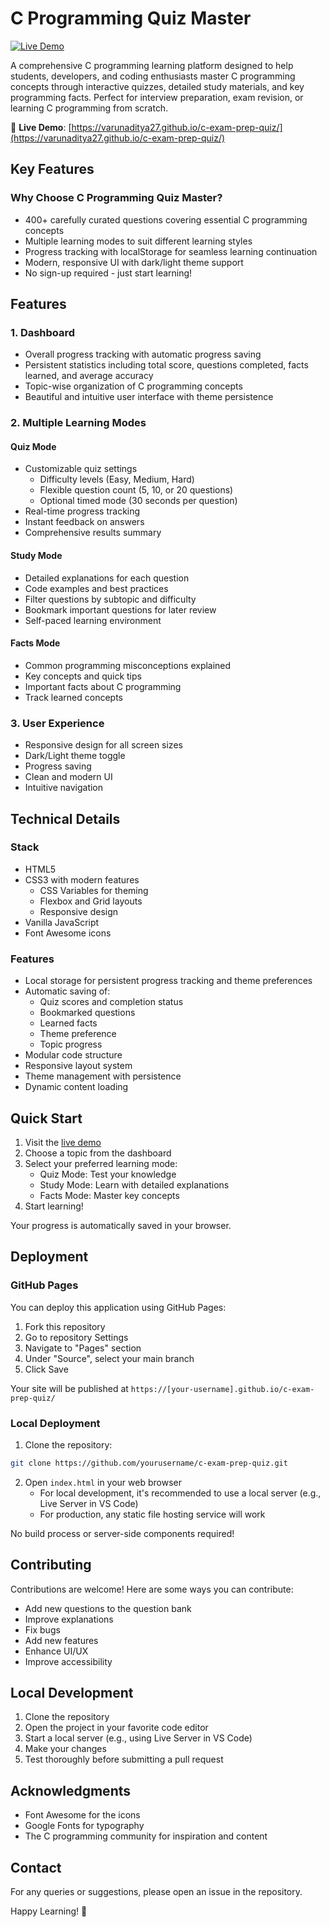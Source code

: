 # C Programming Quiz Master

[![Live Demo](https://img.shields.io/badge/demo-online-green.svg)](https://varunaditya27.github.io/c-exam-prep-quiz/)

A comprehensive C programming learning platform designed to help students, developers, and coding enthusiasts master C programming concepts through interactive quizzes, detailed study materials, and key programming facts. Perfect for interview preparation, exam revision, or learning C programming from scratch.

🚀 **Live Demo**: [https://varunaditya27.github.io/c-exam-prep-quiz/](https://varunaditya27.github.io/c-exam-prep-quiz/)

## Key Features

### Why Choose C Programming Quiz Master?
- 400+ carefully curated questions covering essential C programming concepts
- Multiple learning modes to suit different learning styles
- Progress tracking with localStorage for seamless learning continuation
- Modern, responsive UI with dark/light theme support
- No sign-up required - just start learning!

## Features

### 1. Dashboard
- Overall progress tracking with automatic progress saving
- Persistent statistics including total score, questions completed, facts learned, and average accuracy
- Topic-wise organization of C programming concepts
- Beautiful and intuitive user interface with theme persistence

### 2. Multiple Learning Modes

#### Quiz Mode
- Customizable quiz settings
  - Difficulty levels (Easy, Medium, Hard)
  - Flexible question count (5, 10, or 20 questions)
  - Optional timed mode (30 seconds per question)
- Real-time progress tracking
- Instant feedback on answers
- Comprehensive results summary

#### Study Mode
- Detailed explanations for each question
- Code examples and best practices
- Filter questions by subtopic and difficulty
- Bookmark important questions for later review
- Self-paced learning environment

#### Facts Mode
- Common programming misconceptions explained
- Key concepts and quick tips
- Important facts about C programming
- Track learned concepts

### 3. User Experience
- Responsive design for all screen sizes
- Dark/Light theme toggle
- Progress saving
- Clean and modern UI
- Intuitive navigation

## Technical Details

### Stack
- HTML5
- CSS3 with modern features
  - CSS Variables for theming
  - Flexbox and Grid layouts
  - Responsive design
- Vanilla JavaScript
- Font Awesome icons

### Features
- Local storage for persistent progress tracking and theme preferences
- Automatic saving of:
  - Quiz scores and completion status
  - Bookmarked questions
  - Learned facts
  - Theme preference
  - Topic progress
- Modular code structure
- Responsive layout system
- Theme management with persistence
- Dynamic content loading

## Quick Start

1. Visit the [live demo](https://varunaditya27.github.io/c-exam-prep-quiz/)
2. Choose a topic from the dashboard
3. Select your preferred learning mode:
   - Quiz Mode: Test your knowledge
   - Study Mode: Learn with detailed explanations
   - Facts Mode: Master key concepts
4. Start learning!

Your progress is automatically saved in your browser.

## Deployment

### GitHub Pages
You can deploy this application using GitHub Pages:

1. Fork this repository
2. Go to repository Settings
3. Navigate to "Pages" section
4. Under "Source", select your main branch
5. Click Save

Your site will be published at `https://[your-username].github.io/c-exam-prep-quiz/`

### Local Deployment
1. Clone the repository:
```bash
git clone https://github.com/yourusername/c-exam-prep-quiz.git
```

2. Open `index.html` in your web browser
   - For local development, it's recommended to use a local server (e.g., Live Server in VS Code)
   - For production, any static file hosting service will work

No build process or server-side components required!

## Contributing

Contributions are welcome! Here are some ways you can contribute:

- Add new questions to the question bank
- Improve explanations
- Fix bugs
- Add new features
- Enhance UI/UX
- Improve accessibility

## Local Development

1. Clone the repository
2. Open the project in your favorite code editor
3. Start a local server (e.g., using Live Server in VS Code)
4. Make your changes
5. Test thoroughly before submitting a pull request

## Acknowledgments

- Font Awesome for the icons
- Google Fonts for typography
- The C programming community for inspiration and content

## Contact

For any queries or suggestions, please open an issue in the repository.

Happy Learning! 🚀
